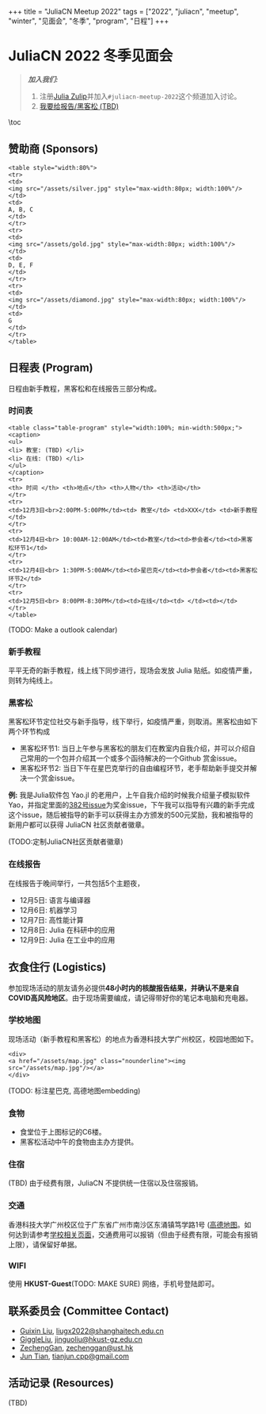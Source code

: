 +++
title = "JuliaCN Meetup 2022"
tags = ["2022", "juliacn", "meetup", "winter", "见面会", "冬季", "program", "日程"]
+++

# JuliaCN 2022 冬季见面会

> **_加入我们:_**
>  1. 注册[Julia Zulip](https://julialang.zulipchat.com/register/)并加入`#juliacn-meetup-2022`这个频道加入讨论。
>  2. [我要给报告/黑客松 (TBD)]()

\toc

## 赞助商 (Sponsors)
~~~
<table style="width:80%">
<tr>
<td>
<img src="/assets/silver.jpg" style="max-width:80px; width:100%"/>
</td>
<td>
A, B, C
</td>
</tr>
<tr>
<td>
<img src="/assets/gold.jpg" style="max-width:80px; width:100%"/>
</td>
<td>
D, E, F
</td>
</tr>
<tr>
<td>
<img src="/assets/diamond.jpg" style="max-width:80px; width:100%"/>
</td>
<td>
G
</td>
</tr>
</table>
~~~
## 日程表 (Program)
日程由新手教程，黑客松和在线报告三部分构成。
### 时间表
~~~
<table class="table-program" style="width:100%; min-width:500px;">
<caption>
<ul>
<li> 教室: (TBD) </li>
<li> 在线: (TBD) </li>
</ul>
</caption>
<tr>
<th> 时间 </th> <th>地点</th> <th>人物</th> <th>活动</th>
</tr>
<tr>
<td>12月3日<br>2:00PM-5:00PM</td><td> 教室</td> <td>XXX</td> <td>新手教程</td>
</tr>
<tr>
<td>12月4日<br> 10:00AM-12:00AM</td><td>教室</td><td>参会者</td><td>黑客松环节1</td>
</tr>
<tr>
<td>12月4日<br> 1:30PM-5:00AM</td><td>星巴克</td><td>参会者</td><td>黑客松环节2</td>
</tr>
<tr>
<td>12月5日<br> 8:00PM-8:30PM</td><td>在线</td><td> </td><td></td>
</tr>
</table>
~~~
(TODO: Make a outlook calendar)

### 新手教程
平平无奇的新手教程，线上线下同步进行，现场会发放 Julia 贴纸。如疫情严重，则转为纯线上。
### 黑客松
黑客松环节定位社交与新手指导，线下举行，如疫情严重，则取消。黑客松由如下两个环节构成

* 黑客松环节1: 当日上午参与黑客松的朋友们在教室内自我介绍，并可以介绍自己常用的一个包并介绍其一个或多个函待解决的一个Github 赏金issue。
* 黑客松环节2: 当日下午在星巴克举行的自由编程环节，老手帮助新手提交并解决一个赏金issue。

**例:** 我是Julia软件包 Yao.jl 的老用户，上午自我介绍的时候我介绍量子模拟软件Yao，并指定里面的[382号issue](https://github.com/QuantumBFS/Yao.jl/issues/382)为奖金issue，下午我可以指导有兴趣的新手完成这个issue，随后被指导的新手可以获得主办方颁发的500元奖励，我和被指导的新用户都可以获得 JuliaCN 社区贡献者徽章。

(TODO:定制JuliaCN社区贡献者徽章)
### 在线报告
在线报告于晚间举行，一共包括5个主题夜，
* 12月5日: 语言与编译器
* 12月6日: 机器学习
* 12月7日: 高性能计算
* 12月8日: Julia 在科研中的应用
* 12月9日: Julia 在工业中的应用

## 衣食住行 (Logistics)
参加现场活动的朋友请务必提供**48小时内的核酸报告结果，并确认不是来自COVID高风险地区**。由于现场需要编成，请记得带好你的笔记本电脑和充电器。
### 学校地图
现场活动（新手教程和黑客松）的地点为香港科技大学广州校区，校园地图如下。
~~~
<div>
<a href="/assets/map.jpg" class="nounderline"><img src="/assets/map.jpg"/></a>
</div>
~~~

(TODO: 标注星巴克, 高德地图embedding)

### 食物
* 食堂位于上图标记的C6楼。
* 黑客松活动中午的食物由主办方提供。
### 住宿
(TBD) 由于经费有限，JuliaCN 不提供统一住宿以及住宿报销。

### 交通
香港科技大学广州校区位于广东省广州市南沙区东涌镇笃学路1号 ([高德地图](https://surl.amap.com/1nDZRfs72b5)。如何达到请参考[学校相关页面](https://hkust-gz.edu.cn/zh-hans/about/location)，交通费用可以报销（但由于经费有限，可能会有报销上限），请保留好单据。

### WIFI
使用 **HKUST-Guest**(TODO: MAKE SURE) 网络，手机号登陆即可。

## 联系委员会 (Committee Contact)
* [Guixin Liu](https://github.com/guixinliu), [liugx2022@shanghaitech.edu.cn](mailto:liugx2022@shanghaitech.edu.cn)
* [GiggleLiu](https://github.com/GiggleLiu), [jinguoliu@hkust-gz.edu.cn](mailto:jinguoliu@hkust-gz.edu.cn)
* [ZechengGan](https://github.com/zcgan), [zechenggan@ust.hk](mailto:zechenggan@ust.hk)
* [Jun Tian](https://github.com/findmyway), [tianjun.cpp@gmail.com](mailto:tianjun.cpp@gmail.com)

## 活动记录 (Resources)
(TBD)